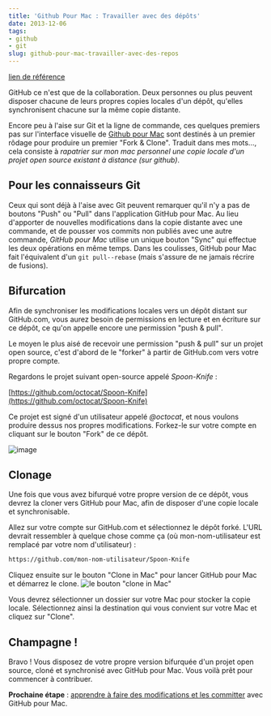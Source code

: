 ```yaml
---
title: 'Github Pour Mac : Travailler avec des dépôts'
date: 2013-12-06
tags:
- github
- git
slug: github-pour-mac-travailler-avec-des-repos
---
```


[lien de référence](https://help.github.com/desktop/guides/contributing/working-with-your-remote-repository-on-github-or-github-enterprise/)

GitHub ce n'est que de la collaboration. Deux personnes ou plus peuvent disposer chacune de leurs propres copies locales d'un dépôt, qu'elles synchronisent chacune sur la même copie distante.

Encore peu à l'aise sur Git et la ligne de commande, ces quelques premiers pas sur l'interface visuelle de [Github pour Mac](http://mac.github.com) sont destinés à un premier rôdage pour produire un premier "Fork & Clone". Traduit dans mes mots..., cela consiste à *rapatrier sur mon mac personnel une copie locale d'un projet open source existant à distance (sur github)*.

## Pour les connaisseurs Git 

Ceux qui sont déjà à l'aise avec Git peuvent remarquer qu'il n'y a pas de boutons "Push" ou "Pull" dans l'application GitHub pour Mac. Au lieu d'apporter de nouvelles modifications dans la copie distante avec une commande, et de pousser vos commits non publiés avec une autre commande, *GitHub pour Mac* utilise un unique bouton "Sync" qui effectue les deux opérations en même temps. Dans les coulisses, GitHub pour Mac fait l'équivalent d'un `git pull--rebase` (mais s'assure de ne jamais récrire de fusions).


## Bifurcation 

Afin de synchroniser les modifications locales vers un dépôt distant sur GitHub.com, vous aurez besoin de permissions en lecture et en écriture sur ce dépôt, ce qu'on appelle encore une permission "push & pull".

Le moyen le plus aisé de recevoir une permission "push & pull" sur un projet open source, c'est d'abord de le "forker" à partir de GitHub.com vers votre propre compte. 

Regardons le projet suivant open-source appelé *Spoon-Knife* :

[https://github.com/octocat/Spoon-Knife](https://github.com/octocat/Spoon-Knife)

Ce projet est signé d'un utilisateur appelé *@octocat*, et nous voulons produire dessus nos propres modifications. Forkez-le sur votre compte en cliquant sur le bouton "Fork" de ce dépôt.

![image](https://github-images.s3.amazonaws.com/skitch/fork-20130108-134723.jpg "le bouton Fork de GitHub")

## Clonage

Une fois que vous avez bifurqué votre propre version de ce dépôt, vous devrez la cloner vers GitHub pour Mac, afin de disposer d'une copie locale et synchronisable.

Allez sur votre compte sur GitHub.com et sélectionnez le dépôt forké. L'URL devrait ressembler à quelque chose comme ça (où mon-nom-utilisateur est remplacé par votre nom d'utilisateur) :
```bash
https://github.com/mon-nom-utilisateur/Spoon-Knife
```

Cliquez ensuite sur le bouton "Clone in Mac" pour lancer GitHub pour Mac et démarrez le clone. 
![le bouton "clone in Mac"](https://github-images.s3.amazonaws.com/skitch/clone-20130108-135735.jpg "Le bouton clone")

Vous devrez sélectionner un dossier sur votre Mac pour stocker la copie locale. Sélectionnez ainsi la destination qui vous convient sur votre Mac et cliquez sur "Clone".

## Champagne !

Bravo ! Vous disposez de votre propre version bifurquée d'un projet open source, cloné et synchronisé avec GitHub pour Mac. Vous voilà prêt pour commencer à contribuer.

**Prochaine étape** : [apprendre à faire des modifications et les committer](/2013/12/06/github-produire-des-modifications/) avec GitHub pour Mac.
